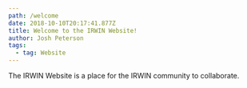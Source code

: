 ```yaml
---
path: /welcome
date: 2018-10-10T20:17:41.877Z
title: Welcome to the IRWIN Website!
author: Josh Peterson
tags:
  - tag: Website
---
```

The IRWIN Website is a place for the IRWIN community to collaborate.
